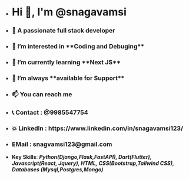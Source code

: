 - <h1 align="left">Hi 👋, I'm <strong class='text-bold'>@snagavamsi</strong> </h1>
- <h3 align="left">🌟 A passionate full stack developer</h3>
- <h3 align="left">👀 I’m interested in **Coding and Debuging**</h3>
- <h3 align="left">🌱 I’m currently learning **Next JS**</h3>
- <h3 align="left">💞️ I’m always **available for Support**</h3>
- <h3 align="left">📫 You can reach me</h3>
- <h3 align="left">📞 Contact : @9985547754 </h3>
- <h3 align='left'>💥 LinkedIn : https://www.linkedin.com/in/snagavamsi123/ </h3>
- <h3 align='left'> EMail : snagvamsi123@gmail.com </h3>
- **Key Skills**: **_Python(Django,Flask,FastAPI),  Dart(Flutter),  Javascript(React, Jquery),  HTML, CSS(Bootstrap,Tailwind CSS),  Databases (Mysql,Postgres,Mongo)_**
<!---
snagavamsi1/snagavamsi1 is a ✨ special ✨ repository because its `README.md` (this file) appears on your GitHub profile.
You can click the Preview link to take a look at your changes.
--->
